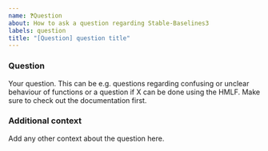 ```yaml
---
name: ❓Question
about: How to ask a question regarding Stable-Baselines3
labels: question
title: "[Question] question title"
---
```


### Question

Your question. This can be e.g. questions regarding confusing or unclear behaviour of functions or a question if X can be done using the HMLF. Make sure to check out the documentation first.

### Additional context

Add any other context about the question here.